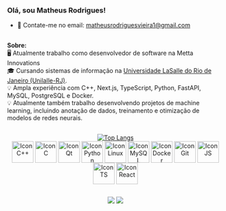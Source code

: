 ### Olá, sou Matheus Rodrigues!

- 💬 Contate-me no email: matheusrodriguesvieira1@gmail.com
  
##

  <b> Sobre: </b><br>
  🖥️ Atualmente trabalho como desenvolvedor de software na Metta Innovations <br>
  🎓 Cursando sistemas de informação na [Universidade LaSalle do Rio de Janeiro (Unilalle-RJ)](https://www.unilasalle.edu.br/rj). <br>
  💡 Ampla experiência com C++, Next.js, TypeScript, Python, FastAPI, MySQL, PostgreSQL e Docker. <br>
  💡 Atualmente também trabalho desenvolvendo projetos de machine learning, incluindo anotação de dados, treinamento e otimização de modelos de redes neurais.<br>

##

<div align="center">
  <a href="https://github.com/matheusrodrivi/github-readme-stats">
    <img src="https://github-readme-stats.vercel.app/api/top-langs/?username=matheusrodrivi&hide=Jupyter%20Notebook&layout=compact" alt="Top Langs" />
  </a>  
</div>

<div align = "center" style="display: inline_block">
  <img align="center" alt="Icon C++" width="50" src="https://cdn.jsdelivr.net/gh/devicons/devicon/icons/cplusplus/cplusplus-original.svg" />
  <img align="center" alt="Icon C" width="50" src="https://cdn.jsdelivr.net/gh/devicons/devicon@latest/icons/c/c-original.svg" />
  <img align="center" alt="Icon Qt" width="50" src="https://cdn.jsdelivr.net/gh/devicons/devicon/icons/qt/qt-original.svg" />
  <img align="center" alt="Icon Python" width="50" src="https://cdn.jsdelivr.net/gh/devicons/devicon@latest/icons/python/python-original.svg" />
  <img align="center" alt="Icon Linux" width="50" src="https://cdn.jsdelivr.net/gh/devicons/devicon/icons/linux/linux-original.svg" />
  <img align="center" alt="Icon MySQL" width="50" src="https://cdn.jsdelivr.net/gh/devicons/devicon/icons/mysql/mysql-original.svg" />
  <img align="center" alt="Icon Docker" width="50" src="https://cdn.jsdelivr.net/gh/devicons/devicon/icons/docker/docker-original.svg" />    
  <img align="center" alt="Icon Git" width="50" src="https://cdn.jsdelivr.net/gh/devicons/devicon/icons/git/git-original.svg" />
  <img align="center" alt="Icon JS" width="50" src="https://cdn.jsdelivr.net/gh/devicons/devicon/icons/javascript/javascript-original.svg" />
  <img align="center" alt="Icon TS" width="50" src="https://cdn.jsdelivr.net/gh/devicons/devicon/icons/typescript/typescript-original.svg" />
  <img align="center" alt="Icon React" width="50" src="https://cdn.jsdelivr.net/gh/devicons/devicon/icons/react/react-original.svg" /> 
</div> 

##

<div align= "center" style="display: inline_block"; margin-top: 20px;> 
  <a href="https://www.linkedin.com/in/matheusrodrivi/" target="_blank"><img src="https://img.shields.io/badge/LinkedIn-0077B5?style=for-the-badge&logo=linkedin&logoColor=white" target="_blank"></a>
  <a href="mailto:matheusvieirarodrigues1@gmail.com" target="_blank"><img src="https://img.shields.io/badge/-Gmail-%23333?style=for-the-badge&logo=gmail&logoColor=white" target="_blank"></a>
</div>
